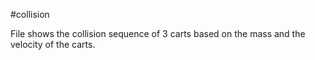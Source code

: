 #collision

File shows the collision sequence of 3 carts based on the mass and the velocity of the carts.
